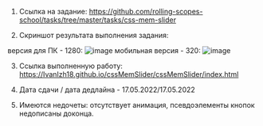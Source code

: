 1. Ссылка на задание: 
https://github.com/rolling-scopes-school/tasks/tree/master/tasks/css-mem-slider

2. Скриншот результата выполнения задания:

версия для ПК - 1280:
![image](https://user-images.githubusercontent.com/96039558/168684352-b5e1c883-213d-49ce-81e6-0d7d152b67d3.png)
мобильная версия - 320:
![image](https://user-images.githubusercontent.com/96039558/168684474-588adea1-e8fd-4404-966f-a37c8f8a80dd.png)

3. Ссылка выполненную работу:
https://IvanIzh18.github.io/cssMemSlider/cssMemSlider/index.html

4. Дата сдачи / дата дедлайна - 17.05.2022/17.05.2022

5. Имеются недочеты: отсутствует анимация, псевдоэлементы кнопок недописаны доконца.
